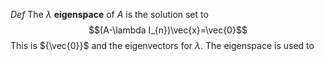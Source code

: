 *Def* The $\lambda$ **eigenspace** of $A$ is the solution set to $$(A-\lambda I_{n})\vec{x}=\vec{0}$$
This is ${\vec{0}}$ and the eigenvectors for $\lambda$. The eigenspace is used to 


